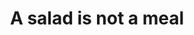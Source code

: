 ---
title: "A salad is not a meal"
slug: "salad-style"
description: "Het voedingsbedrijf Vandemoortele kwam aankloppen bij de laatstejaarsstudenten CMO met de vraag om een etiket te ontwerpen voor hun 'Salad In A Jar'. "
type: "extern"
members:
    - name: "Elena Vanhauwaert"
      direction: "Crossmedia-ontwerp"
      subdirection: "Graphic Design"
      disk: "3de jaar"
thumbnail:
    url: "thumb.jpg"
    alt: ""
    height: 1
    width: 1
    text-color: "9cd380"
    background-color: "ffffff"
media:
    - url: "1.salad.jpg"
      type: "image"
      text: "Een aantal opties en varianten werden aan de klant voorgelegd."
created: 20/01/2017
order: 5
---
